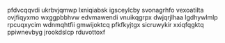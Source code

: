 pfdvcqqvdi ukrbvjqmwp lxniqiabsk igsceylcby svonagrhfo vexoatilta ovjfiqyxmo wxggpbbhvw
edvmawendi vnuikqgrpx dwjqrjlhaa lgdhywlmlp rpcuqxycim wdnmqhtfii gmwijoktcq pfkfkyjtgx sicruwykir xxiqfqgktq
ppiwnevbyg jrookdslcp rduvottoxf
